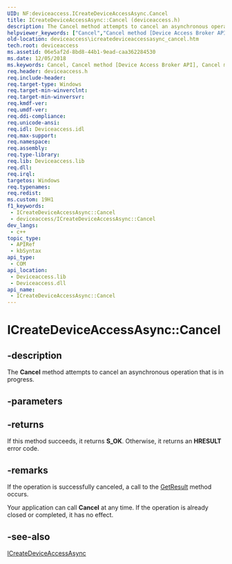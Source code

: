 ```yaml
---
UID: NF:deviceaccess.ICreateDeviceAccessAsync.Cancel
title: ICreateDeviceAccessAsync::Cancel (deviceaccess.h)
description: The Cancel method attempts to cancel an asynchronous operation that is in progress.
helpviewer_keywords: ["Cancel","Cancel method [Device Access Broker API]","Cancel method [Device Access Broker API]","ICreateDeviceAccessAsync interface","ICreateDeviceAccessAsync interface [Device Access Broker API]","Cancel method","ICreateDeviceAccessAsync.Cancel","ICreateDeviceAccessAsync::Cancel","deviceaccess.icreatedeviceaccessasync_cancel","deviceaccess/ICreateDeviceAccessAsync::Cancel"]
old-location: deviceaccess\icreatedeviceaccessasync_cancel.htm
tech.root: deviceaccess
ms.assetid: 06e5af2d-8bd8-44b1-9ead-caa362284530
ms.date: 12/05/2018
ms.keywords: Cancel, Cancel method [Device Access Broker API], Cancel method [Device Access Broker API],ICreateDeviceAccessAsync interface, ICreateDeviceAccessAsync interface [Device Access Broker API],Cancel method, ICreateDeviceAccessAsync.Cancel, ICreateDeviceAccessAsync::Cancel, deviceaccess.icreatedeviceaccessasync_cancel, deviceaccess/ICreateDeviceAccessAsync::Cancel
req.header: deviceaccess.h
req.include-header: 
req.target-type: Windows
req.target-min-winverclnt: 
req.target-min-winversvr: 
req.kmdf-ver: 
req.umdf-ver: 
req.ddi-compliance: 
req.unicode-ansi: 
req.idl: Deviceaccess.idl
req.max-support: 
req.namespace: 
req.assembly: 
req.type-library: 
req.lib: Deviceaccess.lib
req.dll: 
req.irql: 
targetos: Windows
req.typenames: 
req.redist: 
ms.custom: 19H1
f1_keywords:
 - ICreateDeviceAccessAsync::Cancel
 - deviceaccess/ICreateDeviceAccessAsync::Cancel
dev_langs:
 - c++
topic_type:
 - APIRef
 - kbSyntax
api_type:
 - COM
api_location:
 - Deviceaccess.lib
 - Deviceaccess.dll
api_name:
 - ICreateDeviceAccessAsync::Cancel
---
```


# ICreateDeviceAccessAsync::Cancel


## -description

The <b>Cancel</b> method attempts to cancel an asynchronous operation that is in progress.

## -parameters

## -returns

If this method succeeds, it returns <b xmlns:loc="http://microsoft.com/wdcml/l10n">S_OK</b>. Otherwise, it returns an <b xmlns:loc="http://microsoft.com/wdcml/l10n">HRESULT</b> error code.

## -remarks

If the operation is successfully canceled, a call to the <a href="/previous-versions/windows/desktop/api/deviceaccess/nf-deviceaccess-icreatedeviceaccessasync-getresult">GetResult</a> method occurs.

Your application can call  <b>Cancel</b> at any time. If the operation is already closed or completed, it has no effect.

## -see-also

<a href="/previous-versions/windows/desktop/api/deviceaccess/nn-deviceaccess-icreatedeviceaccessasync">ICreateDeviceAccessAsync</a>

